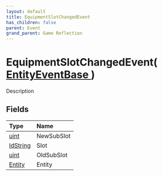 ```yaml
---
layout: default
title: EquipmentSlotChangedEvent
has_children: false
parent: Event
grand_parent: Game Reflection
---
```

# EquipmentSlotChangedEvent( [ EntityEventBase ](/docs/game-reflection/events/entity_event_base) )
Description 

## Fields

| Type | Name |
|:-------------|:--------------|
| [uint](/docs/game-reflection/components/uint) | NewSubSlot |
| [IdString](/docs/game-reflection/components/id_string) | Slot |
| [uint](/docs/game-reflection/components/uint) | OldSubSlot |
| [Entity](/docs/game-reflection/classes/entity) | Entity |

